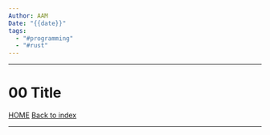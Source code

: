 ```yaml
---
Author: AAM
Date: "{{date}}"
tags:
  - "#programming"
  - "#rust"
---
```

---
# 00 Title

[HOME](/README.md)
[Back to index](../RUST.md)

---

